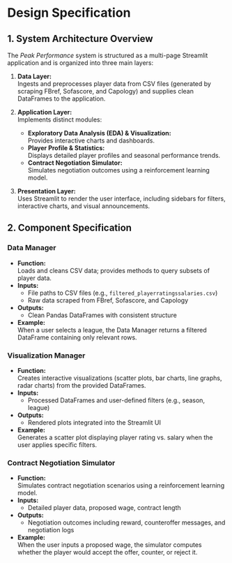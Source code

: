 # Design Specification

## 1. System Architecture Overview

The *Peak Performance* system is structured as a multi-page Streamlit application and is organized into three main layers:

1. **Data Layer:**  
   Ingests and preprocesses player data from CSV files (generated by scraping FBref, Sofascore, and Capology) and supplies clean DataFrames to the application.

2. **Application Layer:**  
   Implements distinct modules:
   - **Exploratory Data Analysis (EDA) & Visualization:**  
     Provides interactive charts and dashboards.
   - **Player Profile & Statistics:**  
     Displays detailed player profiles and seasonal performance trends.
   - **Contract Negotiation Simulator:**  
     Simulates negotiation outcomes using a reinforcement learning model.

3. **Presentation Layer:**  
   Uses Streamlit to render the user interface, including sidebars for filters, interactive charts, and visual announcements.

## 2. Component Specification

### Data Manager
- **Function:**  
  Loads and cleans CSV data; provides methods to query subsets of player data.
- **Inputs:**  
  - File paths to CSV files (e.g., `filtered_playerratingssalaries.csv`)
  - Raw data scraped from FBref, Sofascore, and Capology
- **Outputs:**  
  - Clean Pandas DataFrames with consistent structure
- **Example:**  
  When a user selects a league, the Data Manager returns a filtered DataFrame containing only relevant rows.

### Visualization Manager
- **Function:**  
  Creates interactive visualizations (scatter plots, bar charts, line graphs, radar charts) from the provided DataFrames.
- **Inputs:**  
  - Processed DataFrames and user-defined filters (e.g., season, league)
- **Outputs:**  
  - Rendered plots integrated into the Streamlit UI
- **Example:**  
  Generates a scatter plot displaying player rating vs. salary when the user applies specific filters.

### Contract Negotiation Simulator
- **Function:**  
  Simulates contract negotiation scenarios using a reinforcement learning model.
- **Inputs:**  
  - Detailed player data, proposed wage, contract length
- **Outputs:**  
  - Negotiation outcomes including reward, counteroffer messages, and negotiation logs
- **Example:**  
  When the user inputs a proposed wage, the simulator computes whether the player would accept the offer, counter, or reject it.
